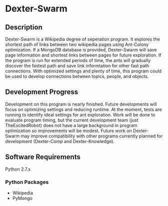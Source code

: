 Dexter-Swarm
=====

## Description
Dexter-Swarm is a Wikipedia degree of seperation program. It explores the shortest path of links between two wikipedia pages using Ant-Colony optimization. If a MongoDB database is provided, Dexter-Swarm will save page information and shortest links between pages for future exploration. If the program is run for extended periods of time, the ants will gradually discover the fastest path and save link informtation for other fast path connections. With optimized settings and plenty of time, this program could be used to develop connections between topics, people, and objects.

## Development Progress
Development on this program is nearly finished. Future developments will focus on optimizing settings and reducing runtime. At the moment, tests are running to identify ideal settings for ant exploration. Work will be done to evaluate program timing, but the current development team (just TheExcitedRobot) does not have a large background in program optimization so improvements will be modest. Future work on Dexter-Swarm may improve compatibility with other programs currently planned for development (Dexter-Comp and Dexter-Knowledge).


## Software Requirements
Python 2.7.x

### Python Packages
  * Wikipedia
  * PyMongo

